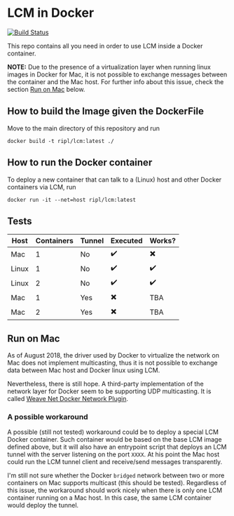 # LCM in Docker

[![Build Status](http://jenkins.box0.afdaniele.com/buildStatus/icon?job=Docker+AutoBuild+-+lcm)](http://jenkins.box0.afdaniele.com/job/Docker%20AutoBuild%20-%20lcm/)

This repo contains all you need in order to use LCM inside a Docker container.

**NOTE:** Due to the presence of a virtualization layer when running linux
images in Docker for Mac, it is not possible to exchange messages between the
container and the Mac host. For further info about this issue, check the section
[Run on Mac](#run-on-mac) below.


## How to build the Image given the DockerFile

Move to the main directory of this repository and run

```
docker build -t ripl/lcm:latest ./
```


## How to run the Docker container

To deploy a new container that can talk to a (Linux) host and other Docker
containers via LCM, run

```
docker run -it --net=host ripl/lcm:latest
```

## Tests

| Host | Containers | Tunnel | Executed | Works? |
|------|------------|--------|----------|--------|
| Mac  | 1 | No | :heavy_check_mark: | :heavy_multiplication_x: |
| Linux  | 1 | No | :heavy_check_mark: | :heavy_check_mark: |
| Linux  | 2 | No | :heavy_check_mark: | :heavy_check_mark: |
| Mac  | 1 | Yes | :heavy_multiplication_x: | TBA |
| Mac  | 2 | Yes | :heavy_multiplication_x: | TBA |


## Run on Mac

As of August 2018, the driver used by Docker to virtualize the network on Mac
does not implement multicasting, thus it is not possible to exchange data between
Mac host and Docker linux using LCM.

Nevertheless, there is still hope. A third-party implementation of the network
layer for Docker seem to be supporting UDP multicasting. It is called
[Weave Net Docker Network Plugin](https://www.weave.works/docs/net/latest/install/plugin/plugin-how-it-works/).

### A possible workaround

A possible (still not tested) workaround could be to deploy a special LCM Docker
container. Such container would be based on the base LCM image defined above, but
it will also have an entrypoint script that deploys an LCM tunnel with the server
listening on the port `XXXX`. At his point the Mac host could run the LCM tunnel
client and receive/send messages transparently.

I'm still not sure whether the Docker `bridged` network between two or more
containers on Mac supports multicast (this should be tested).
Regardless of this issue, the workaround should work nicely when there is only
one LCM container running on a Mac host. In this case, the same LCM container
would deploy the tunnel.  
